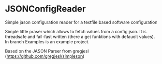 # JSONConfigReader
Simple jason configuration reader for a textfile based software configuration

Simple little praser which allows to fetch values from a config json.
It is threadsafe and fail-fast written (there a get funktions with defauolt values). 
In branch Examples is an example project. 

Based on the JASON Parser from gregjesl (https://github.com/gregjesl/simpleson)

